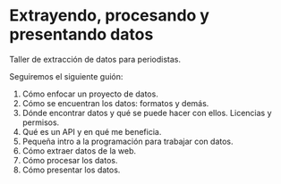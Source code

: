 # Extrayendo, procesando y presentando datos

Taller de extracción de datos para periodistas.

Seguiremos el siguiente guión:

1. Cómo enfocar un proyecto de datos.
1. Cómo se encuentran los datos: formatos y demás.
2. Dónde encontrar datos y qué se puede hacer con ellos. Licencias y
   permisos.
3. Qué es un API y en qué me beneficia.
3. Pequeña intro a la programación para trabajar con datos.
4. Cómo extraer datos de la web.
5. Cómo procesar los datos.
6. Cómo presentar los datos.

